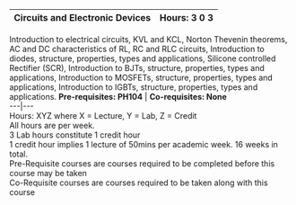 **Circuits and Electronic Devices** | **Hours: 3 0 3**  
---|---  
Introduction to electrical circuits, KVL and KCL, Norton Thevenin theorems, AC and DC characteristics of RL, RC and RLC circuits, Introduction to diodes, structure, properties, types and applications, Silicone controlled Rectifier (SCR), Introduction to BJTs, structure, properties, types and applications, Introduction to MOSFETs, structure, properties, types and applications, Introduction to IGBTs, structure, properties, types and applications.
**Pre-requisites: PH104** | **Co-requisites: None**  
---|---  
Hours: XYZ where X = Lecture, Y = Lab, Z = Credit  
All hours are per week.  
3 Lab hours constitute 1 credit hour  
1 credit hour implies 1 lecture of 50mins per academic week. 16 weeks in total.  
Pre-Requisite courses are courses required to be completed before this course may be taken  
Co-Requisite courses are courses required to be taken along with this course
